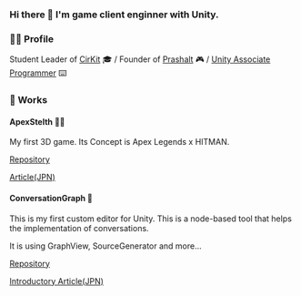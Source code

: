 ### Hi there 👋 I'm game client enginner with Unity.

### 🏃‍♂️ Profile
Student Leader of [CirKit](https://twitter.com/CirKit_CO) 🎓 / Founder of [Prashalt](https://twitter.com/PrashaltGame) 🎮 / [Unity Associate Programmer](https://www.credly.com/badges/fc4028af-74a0-4035-8144-a0f62485eb86/public_url) ⌨️

### 🔭 Works
#### ApexStelth 🥷🏾
My first 3D game. Its Concept is Apex Legends x HITMAN.

[Repository](https://github.com/AtsuAtsu0120/ApexStelth)

[Article(JPN)](https://qiita.com/AtsuAtsu0120/items/e7e51b9c1925d5101e0d)

#### ConversationGraph 💬
This is my first custom editor for Unity.
This is a node-based tool that helps the implementation of conversations.

It is using GraphView, SourceGenerator and more...

[Repository](https://github.com/PrashaltGames/Unity-ConversationGraph)

[Introductory Article(JPN)](https://qiita.com/AtsuAtsu0120/items/58bd717d3acbec631c87)
<!--
**AtsuAtsu0120/AtsuAtsu0120** is a ✨ _special_ ✨ repository because its `README.md` (this file) appears on your GitHub profile.

Here are some ideas to get you started:

- 🔭 I’m currently working on ...
- 🌱 I’m currently learning ...
- 👯 I’m looking to collaborate on ...
- 🤔 I’m looking for help with ...
- 💬 Ask me about ...
- 📫 How to reach me: ...
- 😄 Pronouns: ...
- ⚡ Fun fact: ...
-->
